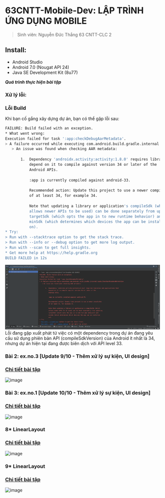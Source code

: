 # 63CNTT-Mobile-Dev: LẬP TRÌNH ỨNG DỤNG MOBILE
> Sinh viên: Nguyễn Đức Thắng 63 CNTT-CLC 2
 ## Install:
 - Android Studio
 - Android 7.0 (Nougat API 24)
 - Java SE Development Kit (8u77)

 ***Quá trình thực hiện bài tập***
 ### Xử lý lỗi:
 ### Lỗi Build

Khi bạn cố gắng xây dựng dự án, bạn có thể gặp lỗi sau:

```bash
FAILURE: Build failed with an exception.
* What went wrong:
Execution failed for task ':app:checkDebugAarMetadata'.
> A failure occurred while executing com.android.build.gradle.internal.tasks.CheckAarMetadataWorkAction
   > An issue was found when checking AAR metadata:
     
       1.  Dependency 'androidx.activity:activity:1.8.0' requires libraries and applications that
           depend on it to compile against version 34 or later of the
           Android APIs.
     
           :app is currently compiled against android-33.
     
           Recommended action: Update this project to use a newer compileSdk
           of at least 34, for example 34.
     
           Note that updating a library or application's compileSdk (which
           allows newer APIs to be used) can be done separately from updating
           targetSdk (which opts the app in to new runtime behavior) and
           minSdk (which determines which devices the app can be installed
           on).
* Try:
> Run with --stacktrace option to get the stack trace.
> Run with --info or --debug option to get more log output.
> Run with --scan to get full insights.
* Get more help at https://help.gradle.org
BUILD FAILED in 12s
```
![image](https://github.com/Mrk4tsu/Mobile-Dev/blob/FirebaseGeneral/Preview/error.png)
 Lỗi đang gặp xuất phát từ việc có một dependency trong dự án đang yêu cầu sử dụng phiên bản API (compileSdkVersion) của Android ít nhất là 34, nhưng dự án hiện tại đang được biên dịch với API level 33.
 ### Bài 2: ex.no.3 [Update 9/10 - Thêm xử lý sự kiện, UI design]
 ### [Chi tiết bài tập](https://github.com/Mrk4tsu/Mobile-Dev/tree/ExNo3#b%C3%A0i-1---about-me-giao-di%E1%BB%87n)
 ![image](https://cdn.discordapp.com/attachments/1023849047045447700/1160628776896569475/image.png?ex=65355ac7&is=6522e5c7&hm=c6255f5bfad91834125b78c73973d27eabeb8f4fa7fa6436310524135c47390c&)

 ### Bài 3: ex.no.1 [Update 10/10 - Thêm xử lý sự kiện, UI design]
 ### [Chi tiết bài tập](https://github.com/Mrk4tsu/Mobile-Dev/tree/exno1#b%C3%A0i-1-bmi-caculator-update-107---th%C3%AAm-x%E1%BB%AD-l%C3%BD-s%E1%BB%B1-ki%E1%BB%87n)
 ![image](https://cdn.discordapp.com/attachments/1023849047045447700/1160995256079237170/image.png?ex=6536b017&is=65243b17&hm=6858cae24bc308696d9969cc70d2acac9043efcc4fd89c6e9823cfa1c9d30a6e&)

 ### 8* LinearLayout
 ### [Chi tiết bài tập](https://github.com/Mrk4tsu/Mobile-Dev/tree/ex.no.1#63cntt-mobile-dev-l%E1%BA%ADp-tr%C3%ACnh-%E1%BB%A9ng-d%E1%BB%A5ng-mobile)
 ![image](https://cdn.discordapp.com/attachments/1023849047045447700/1155384740745068544/image.png)

  ### 9* LinearLayout
 ### [Chi tiết bài tập](https://github.com/Mrk4tsu/Mobile-Dev/tree/Bai9-LinearLayout#63cntt-mobile-dev-l%E1%BA%ADp-tr%C3%ACnh-%E1%BB%A9ng-d%E1%BB%A5ng-mobile)
 ![image](https://cdn.discordapp.com/attachments/1023849047045447700/1155480862167670866/image.png)


